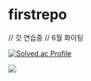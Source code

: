 # firstrepo

// 깃 연습중
// 6월 화이팅

[![Solved.ac Profile](http://mazassumnida.wtf/api/v2/generate_badge?boj=yllh325)](https://solved.ac/yllh325/)

![](./profile-3d-contrib/profile-night-rainbow.svg)
